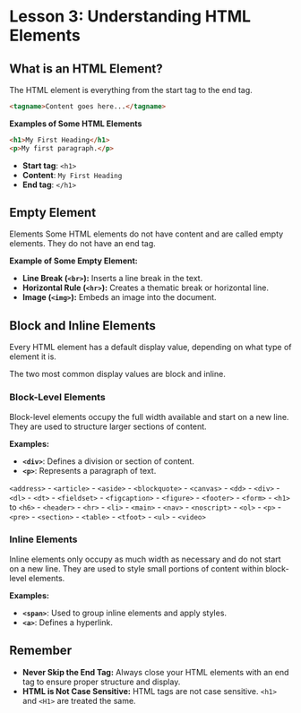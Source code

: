 # **Lesson 3: Understanding HTML Elements**

## **What is an HTML Element?**

The HTML element is everything from the start tag to the end tag.
```html
<tagname>Content goes here...</tagname>
```

**Examples of Some HTML Elements** 
```html
<h1>My First Heading</h1>
<p>My first paragraph.</p>
```
-   **Start tag**: `<h1>`
-   **Content**: `My First Heading`
-   **End tag**: `</h1>`

## **Empty Element**
Elements Some HTML elements do not have content and are called empty elements. They do not have an end tag. 

**Example of Some Empty Element:** 
 -  **Line Break (`<br>`):** Inserts a line break in the text.
 - **Horizontal Rule (`<hr>`):** Creates a thematic break or horizontal line.
 - **Image (`<img>`):** Embeds an image into the document. 

## **Block and Inline Elements**
Every HTML element has a default display value, depending on what type of element it is.

The two most common display values are block and inline.

### **Block-Level Elements**
Block-level elements occupy the full width available and start on a new line. They are used to structure larger sections of content.

**Examples:** 
- **`<div>`**: Defines a division or section of content. 
- **`<p>`**: Represents a paragraph of text.

`<address>` - `<article>` - `<aside>` - `<blockquote>` - `<canvas>` - `<dd>` - `<div>` - `<dl>` - `<dt>` - `<fieldset>` - `<figcaption>` - `<figure>` - `<footer>` - `<form>` - `<h1>` to `<h6>` - `<header>` - `<hr>` - `<li>` - `<main>` - `<nav>` - `<noscript>` - `<ol>` - `<p>` - `<pre>` - `<section>` - `<table>` - `<tfoot>` - `<ul>` - `<video>`

### **Inline Elements**
Inline elements only occupy as much width as necessary and do not start on a new line. They are used to style small portions of content within block-level elements.

**Examples:**
-   **`<span>`**: Used to group inline elements and apply styles.
-   **`<a>`**: Defines a hyperlink.


## **Remember**
-   **Never Skip the End Tag:** Always close your HTML elements with an end tag to ensure proper structure and display.
-   **HTML is Not Case Sensitive:** HTML tags are not case sensitive. `<h1>` and `<H1>` are treated the same.
<!--stackedit_data:
eyJoaXN0b3J5IjpbMjExNjUwODcyNSwtMTc1OTY1NTk3NF19
-->